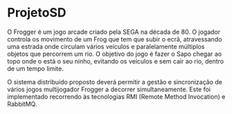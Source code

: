 # ProjetoSD

O Frogger é um jogo arcade criado pela SEGA na década de 80. O jogador controla os movimento de um Frog que tem que subir o ecrã, atravessando uma estrada onde circulam  vários  veículos  e  paralelamente  múltiplos  objetos  que  percorrem  um  rio.  O objetivo do jogo é fazer o Sapo chegar ao topo onde o está o seu ninho, evitando os veículos e sem cair ao rio, dentro de um tempo limite. 

O sistema distribuído proposto deverá permitir a gestão e sincronização de vários jogos multijogador Frogger a decorrer simultaneamente.
Este foi implementado recorrendo às tecnologias RMI (Remote Method Invocation) e RabbitMQ.

